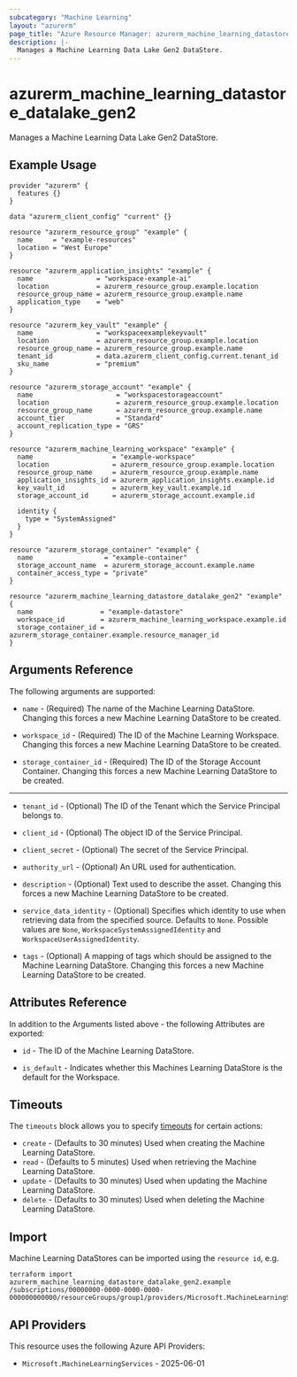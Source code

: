 ```yaml
---
subcategory: "Machine Learning"
layout: "azurerm"
page_title: "Azure Resource Manager: azurerm_machine_learning_datastore_datalake_gen2"
description: |-
  Manages a Machine Learning Data Lake Gen2 DataStore.
---
```


# azurerm_machine_learning_datastore_datalake_gen2

Manages a Machine Learning Data Lake Gen2 DataStore.

## Example Usage

```hcl
provider "azurerm" {
  features {}
}

data "azurerm_client_config" "current" {}

resource "azurerm_resource_group" "example" {
  name     = "example-resources"
  location = "West Europe"
}

resource "azurerm_application_insights" "example" {
  name                = "workspace-example-ai"
  location            = azurerm_resource_group.example.location
  resource_group_name = azurerm_resource_group.example.name
  application_type    = "web"
}

resource "azurerm_key_vault" "example" {
  name                = "workspaceexamplekeyvault"
  location            = azurerm_resource_group.example.location
  resource_group_name = azurerm_resource_group.example.name
  tenant_id           = data.azurerm_client_config.current.tenant_id
  sku_name            = "premium"
}

resource "azurerm_storage_account" "example" {
  name                     = "workspacestorageaccount"
  location                 = azurerm_resource_group.example.location
  resource_group_name      = azurerm_resource_group.example.name
  account_tier             = "Standard"
  account_replication_type = "GRS"
}

resource "azurerm_machine_learning_workspace" "example" {
  name                    = "example-workspace"
  location                = azurerm_resource_group.example.location
  resource_group_name     = azurerm_resource_group.example.name
  application_insights_id = azurerm_application_insights.example.id
  key_vault_id            = azurerm_key_vault.example.id
  storage_account_id      = azurerm_storage_account.example.id

  identity {
    type = "SystemAssigned"
  }
}

resource "azurerm_storage_container" "example" {
  name                  = "example-container"
  storage_account_name  = azurerm_storage_account.example.name
  container_access_type = "private"
}

resource "azurerm_machine_learning_datastore_datalake_gen2" "example" {
  name                 = "example-datastore"
  workspace_id         = azurerm_machine_learning_workspace.example.id
  storage_container_id = azurerm_storage_container.example.resource_manager_id
}
```

## Arguments Reference

The following arguments are supported:

* `name` - (Required) The name of the Machine Learning DataStore. Changing this forces a new Machine Learning DataStore to be created.

* `workspace_id` - (Required) The ID of the Machine Learning Workspace. Changing this forces a new Machine Learning DataStore to be created.

* `storage_container_id` - (Required) The ID of the Storage Account Container. Changing this forces a new Machine Learning DataStore to be created.

---
* `tenant_id` - (Optional) The ID of the Tenant which the Service Principal belongs to.

* `client_id` - (Optional) The object ID of the Service Principal.

* `client_secret` - (Optional) The secret of the Service Principal.

* `authority_url` - (Optional) An URL used for authentication.

* `description` - (Optional) Text used to describe the asset. Changing this forces a new Machine Learning DataStore to be created.

* `service_data_identity` - (Optional) Specifies which identity to use when retrieving data from the specified source. Defaults to `None`. Possible values are `None`, `WorkspaceSystemAssignedIdentity` and `WorkspaceUserAssignedIdentity`.

* `tags` - (Optional) A mapping of tags which should be assigned to the Machine Learning DataStore. Changing this forces a new Machine Learning DataStore to be created.

## Attributes Reference

In addition to the Arguments listed above - the following Attributes are exported: 

* `id` - The ID of the Machine Learning DataStore.

* `is_default` - Indicates whether this Machines Learning DataStore is the default for the Workspace.

## Timeouts

The `timeouts` block allows you to specify [timeouts](https://www.terraform.io/language/resources/syntax#operation-timeouts) for certain actions:

* `create` - (Defaults to 30 minutes) Used when creating the Machine Learning DataStore.
* `read` - (Defaults to 5 minutes) Used when retrieving the Machine Learning DataStore.
* `update` - (Defaults to 30 minutes) Used when updating the Machine Learning DataStore.
* `delete` - (Defaults to 30 minutes) Used when deleting the Machine Learning DataStore.

## Import

Machine Learning DataStores can be imported using the `resource id`, e.g.

```shell
terraform import azurerm_machine_learning_datastore_datalake_gen2.example /subscriptions/00000000-0000-0000-0000-000000000000/resourceGroups/group1/providers/Microsoft.MachineLearningServices/workspaces/mlw1/dataStores/datastore1
```

## API Providers
<!-- This section is generated, changes will be overwritten -->
This resource uses the following Azure API Providers:

* `Microsoft.MachineLearningServices` - 2025-06-01
